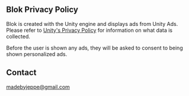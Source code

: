 ## Blok Privacy Policy

Blok is created with the Unity engine and displays ads from Unity Ads. Please refer to [Unity's Privacy Policy](https://unity3d.com/legal/privacy-policy) for information on what data is collected.

Before the user is shown any ads, they will be asked to consent to being shown personalized ads.

## Contact

madebyjeppe@gmail.com
